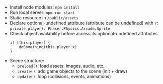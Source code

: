 - Install node modules: ```npm install```
- Run local server: ```npm run start```
- Static resource in ```/public/assets```
- Declare optional-undefined attribute (attribute can be undefined) with ```?```: ```private player?: Phaser.Physics.Arcade.Sprite```
- Check object availability before access its optional-undefined attributes
  ```
  if (this.player) {
      doSomething(this.player.x)
  }
  ```
- Scene structure:
  - ```preload()```: load assets: images, audio, etc.
  - ```create()```: add game objects to the scene (init + draw)
  - ```update()```: loop (collisions, events, animations)